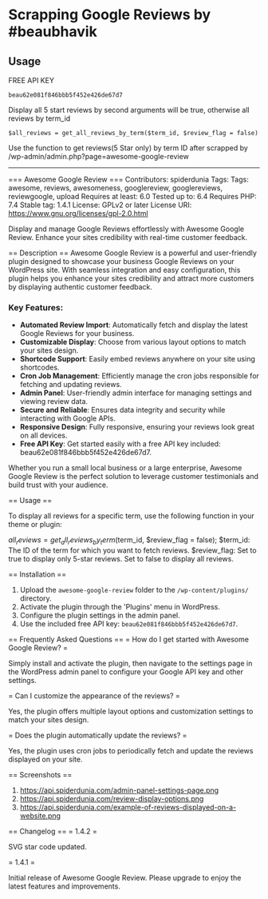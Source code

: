# Scrapping Google Reviews by #beaubhavik

## Usage

FREE API KEY 
```shell
beau62e081f846bbb5f452e426de67d7
```

Display all 5 start reviews by second arguments will be true, otherwise all reviews by term_id
```shell
$all_reviews = get_all_reviews_by_term($term_id, $review_flag = false)
```
Use the function to get reviews(5 Star only) by term ID after scrapped by /wp-admin/admin.php?page=awesome-google-review
*********************************

=== Awesome Google Review ===
Contributors: spiderdunia
Tags: Tags: awesome, reviews, awesomeness, googlereview, googlereviews, reviewgoogle, upload
Requires at least: 6.0
Tested up to: 6.4
Requires PHP: 7.4
Stable tag: 1.4.1
License: GPLv2 or later
License URI: https://www.gnu.org/licenses/gpl-2.0.html

Display and manage Google Reviews effortlessly with Awesome Google Review. Enhance your sites credibility with real-time customer feedback.


== Description ==
Awesome Google Review is a powerful and user-friendly plugin designed to showcase your business Google Reviews on your WordPress site. With seamless integration and easy configuration, this plugin helps you enhance your sites credibility and attract more customers by displaying authentic customer feedback.

### Key Features:
- **Automated Review Import**: Automatically fetch and display the latest Google Reviews for your business.
- **Customizable Display**: Choose from various layout options to match your sites design.
- **Shortcode Support**: Easily embed reviews anywhere on your site using shortcodes.
- **Cron Job Management**: Efficiently manage the cron jobs responsible for fetching and updating reviews.
- **Admin Panel**: User-friendly admin interface for managing settings and viewing review data.
- **Secure and Reliable**: Ensures data integrity and security while interacting with Google APIs.
- **Responsive Design**: Fully responsive, ensuring your reviews look great on all devices.
- **Free API Key**: Get started easily with a free API key included: beau62e081f846bbb5f452e426de67d7.

Whether you run a small local business or a large enterprise, Awesome Google Review is the perfect solution to leverage customer testimonials and build trust with your audience.

== Usage ==

To display all reviews for a specific term, use the following function in your theme or plugin:

$all_reviews = get_all_reviews_by_term($term_id, $review_flag = false);
$term_id: The ID of the term for which you want to fetch reviews.
$review_flag: Set to true to display only 5-star reviews. Set to false to display all reviews.


== Installation ==
1. Upload the `awesome-google-review` folder to the `/wp-content/plugins/` directory.
2. Activate the plugin through the 'Plugins' menu in WordPress.
3. Configure the plugin settings in the admin panel.
4. Use the included free API key: `beau62e081f846bbb5f452e426de67d7`.


== Frequently Asked Questions ==
= How do I get started with Awesome Google Review? =

Simply install and activate the plugin, then navigate to the settings page in the WordPress admin panel to configure your Google API key and other settings.

= Can I customize the appearance of the reviews? =

Yes, the plugin offers multiple layout options and customization settings to match your sites design.

= Does the plugin automatically update the reviews? =

Yes, the plugin uses cron jobs to periodically fetch and update the reviews displayed on your site.


== Screenshots ==
1. https://api.spiderdunia.com/admin-panel-settings-page.png
2. https://api.spiderdunia.com/review-display-options.png
3. https://api.spiderdunia.com/example-of-reviews-displayed-on-a-website.png

== Changelog ==
= 1.4.2 =

SVG star code updated.

= 1.4.1 =

Initial release of Awesome Google Review. Please upgrade to enjoy the latest features and improvements.
